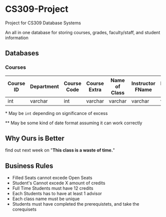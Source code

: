 # CS309-Project
Project for CS309 Database Systems

An all in one database for storing courses, grades, faculty/staff, and student information

## Databases
### Courses

| Course ID | Department | Course Code | Course Extra | Name of Class | Instructor FName | Instructor LName | Status  | Open Seats | Total Seats | Days Offered | Time Offered | Building | Room | Credits | PreRequisets | CoRequsiets|
|-----------|------------|-------------|--------------|---------------|------------------|------------------|---------|------------|-------------|--------------|--------------|----------|------|---------|--------|--------|
| int       | varchar    | int         | varchar      | varchar       | varchar          | varchar          | varchar | int        | int         | varchar      | varchar      | varchar  | int  | int     | varchar | varchar |

\* May be `int` depending on significance of excess

\** May be some kind of date format assuming it can work correctly

## Why Ours is Better
find out next week on "**This class is a waste of time.**"

## Business Rules
* Filled Seats cannot excede Open Seats
* Student's Cannot excede X amount of credits
* Full Time Students must have 12 credits
* Each Students has to have at least 1 advisor
* Each class name must be unique
* Students must have completed the prerequistets, and take the corequisets
